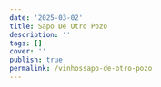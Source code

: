 ```yaml
---
date: '2025-03-02'
title: Sapo De Otro Pozo
description: ''
tags: []
cover: ''
publish: true
permalink: /vinhossapo-de-otro-pozo
---
```

